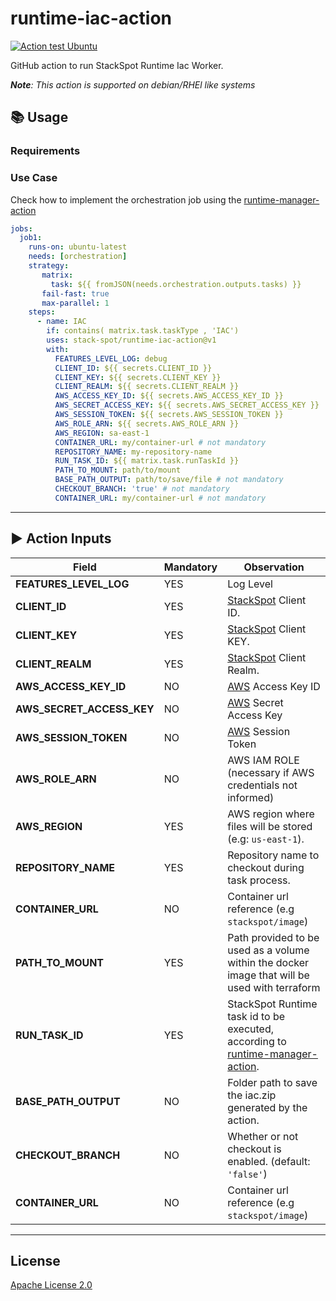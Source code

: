 # runtime-iac-action

[![Action test Ubuntu](https://github.com/stack-spot/runtime-github-action-ping/actions/workflows/action-test-ubuntu.yaml/badge.svg)](https://github.com/stack-spot/runtime-github-action-ping/actions/workflows/action-test-ubuntu.yaml)

GitHub action to run StackSpot Runtime Iac Worker.

_**Note**: This action is supported on debian/RHEl like systems_

## 📚 Usage

### Requirements

### Use Case

Check how to implement the orchestration job using the [runtime-manager-action](https://github.com/stack-spot/runtime-manager-action)

```yaml
jobs:
  job1:
    runs-on: ubuntu-latest
    needs: [orchestration]
    strategy:
       matrix:
         task: ${{ fromJSON(needs.orchestration.outputs.tasks) }}
       fail-fast: true
       max-parallel: 1
    steps:
      - name: IAC
        if: contains( matrix.task.taskType , 'IAC')
        uses: stack-spot/runtime-iac-action@v1
        with:
          FEATURES_LEVEL_LOG: debug
          CLIENT_ID: ${{ secrets.CLIENT_ID }}
          CLIENT_KEY: ${{ secrets.CLIENT_KEY }}
          CLIENT_REALM: ${{ secrets.CLIENT_REALM }}
          AWS_ACCESS_KEY_ID: ${{ secrets.AWS_ACCESS_KEY_ID }}
          AWS_SECRET_ACCESS_KEY: ${{ secrets.AWS_SECRET_ACCESS_KEY }}
          AWS_SESSION_TOKEN: ${{ secrets.AWS_SESSION_TOKEN }}
          AWS_ROLE_ARN: ${{ secrets.AWS_ROLE_ARN }}
          AWS_REGION: sa-east-1
          CONTAINER_URL: my/container-url # not mandatory
          REPOSITORY_NAME: my-repository-name 
          RUN_TASK_ID: ${{ matrix.task.runTaskId }}
          PATH_TO_MOUNT: path/to/mount
          BASE_PATH_OUTPUT: path/to/save/file # not mandatory
          CHECKOUT_BRANCH: 'true' # not mandatory
          CONTAINER_URL: my/container-url # not mandatory
```

* * *

## ▶️ Action Inputs

Field | Mandatory | Observation
------------ | ------------  | ------------- 
**FEATURES_LEVEL_LOG** | YES | Log Level
**CLIENT_ID** | YES | [StackSpot](https://stackspot.com/en/settings/access-token) Client ID.
**CLIENT_KEY** | YES | [StackSpot](https://stackspot.com/en/settings/access-token) Client KEY.
**CLIENT_REALM** | YES | [StackSpot](https://stackspot.com/en/settings/access-token) Client Realm.
**AWS_ACCESS_KEY_ID** | NO | [AWS](https://docs.aws.amazon.com/cli/latest/userguide/cli-configure-envvars.html) Access Key ID
**AWS_SECRET_ACCESS_KEY** | NO | [AWS](https://docs.aws.amazon.com/cli/latest/userguide/cli-configure-envvars.html) Secret Access Key
**AWS_SESSION_TOKEN** | NO | [AWS](https://docs.aws.amazon.com/cli/latest/userguide/cli-configure-envvars.html) Session Token
**AWS_ROLE_ARN** | NO | AWS IAM ROLE (necessary if AWS credentials not informed)
**AWS_REGION** | YES | AWS region where files will be stored (e.g: `us-east-1`).
**REPOSITORY_NAME** | YES | Repository name to checkout during task process.
**CONTAINER_URL** | NO | Container url reference (e.g `stackspot/image`)
**PATH_TO_MOUNT** | YES | Path provided to be used as a volume within the docker image that will be used with terraform
**RUN_TASK_ID** | YES | StackSpot Runtime task id to be executed, according to [runtime-manager-action](https://github.com/stack-spot/runtime-manager-action).
**BASE_PATH_OUTPUT** | NO | Folder path to save the iac.zip generated by the action.
**CHECKOUT_BRANCH** | NO  | Whether or not checkout is enabled. (default: `'false'`)
**CONTAINER_URL** | NO | Container url reference (e.g `stackspot/image`)

* * *

## License

[Apache License 2.0](https://github.com/stack-spot/runtime-github-action-iac/blob/main/LICENSE)
